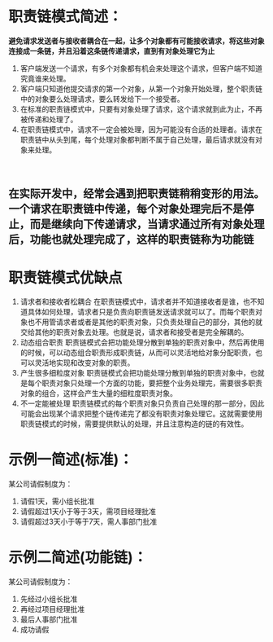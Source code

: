 ﻿# 职责链模式简述：
**避免请求发送者与接收者耦合在一起，让多个对象都有可能接收请求，将这些对象连接成一条链，并且沿着这条链传递请求，直到有对象处理它为止**
1. 客户端发送一个请求，有多个对象都有机会来处理这个请求，但客户端不知道究竟谁来处理。
2. 客户端只知道他提交请求的第一个对象，从第一个对象开始处理，整个职责链中的对象要么处理请求，要么转发给下一个接受者。
3. 在标准的职责链模式中，只要有对象处理了请求，这个请求就到此为止，不再被传递和处理了。
4. 在职责链模式中，请求不一定会被处理，因为可能没有合适的处理者。请求在职责链中从头到尾，每个处理对象都判断不属于自己处理，最后请求就没有对象来处理。

  <br/>

**在实际开发中，经常会遇到把职责链稍稍变形的用法。一个请求在职责链中传递，每个对象处理完后不是停止，而是继续向下传递请求，当请求通过所有对象处理后，功能也就处理完成了，这样的职责链称为功能链**
-------------------------
# 职责链模式优缺点 
1. 请求者和接收者松耦合
   在职责链模式中，请求者并不知道接收者是谁，也不知道具体如何处理，请求者只是负责向职责链发送请求就可以了。而每个职责对象也不用管请求者或者是其他的职责对象，只负责处理自己的部分，其他的就交给其他的职责对象去处理。也就是说，请求者和接受者是完全解耦的。
2. 动态组合职责
   职责链模式会把功能处理分散到单独的职责对象中，然后再使用的时候，可以动态组合职责形成职责链，从而可以灵活地给对象分配职责，也可以灵活地实现和改变对象的职责。
3. 产生很多细粒度对象
   职责链模式会把功能处理分散到单独的职责对象中，也就是每个职责对象只处理一个方面的功能，要把整个业务处理完，需要很多职责对象的组合，这样会产生大量的细粒度职责对象。
4. 不一定能被处理
   职责链模式的每个职责对象只负责自己处理的那一部分，因此可能会出现某个请求把整个链传递完了都没有职责对象处理它。这就需要使用职责链模式的时候，需要提供默认的处理，并且注意构造的链的有效性。
# 示例一简述(标准)：
某公司请假制度为：
1. 请假1天，需小组长批准
2. 请假超过1天小于等于3天，需项目经理批准
3. 请假超过3天小于等于7天，需人事部门批准
# 示例二简述(功能链)：
某公司请假制度为：
1. 先经过小组长批准
2. 再经过项目经理批准
3. 最后人事部门批准
4. 成功请假
